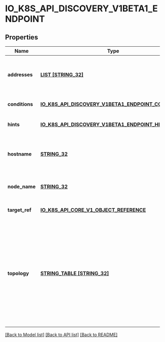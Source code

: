 # IO_K8S_API_DISCOVERY_V1BETA1_ENDPOINT

## Properties
Name | Type | Description | Notes
------------ | ------------- | ------------- | -------------
**addresses** | [**LIST [STRING_32]**](STRING_32.md) | addresses of this endpoint. The contents of this field are interpreted according to the corresponding EndpointSlice addressType field. Consumers must handle different types of addresses in the context of their own capabilities. This must contain at least one address but no more than 100. | [default to null]
**conditions** | [**IO_K8S_API_DISCOVERY_V1BETA1_ENDPOINT_CONDITIONS**](io.k8s.api.discovery.v1beta1.EndpointConditions.md) |  | [optional] [default to null]
**hints** | [**IO_K8S_API_DISCOVERY_V1BETA1_ENDPOINT_HINTS**](io.k8s.api.discovery.v1beta1.EndpointHints.md) |  | [optional] [default to null]
**hostname** | [**STRING_32**](STRING_32.md) | hostname of this endpoint. This field may be used by consumers of endpoints to distinguish endpoints from each other (e.g. in DNS names). Multiple endpoints which use the same hostname should be considered fungible (e.g. multiple A values in DNS). Must be lowercase and pass DNS Label (RFC 1123) validation. | [optional] [default to null]
**node_name** | [**STRING_32**](STRING_32.md) | nodeName represents the name of the Node hosting this endpoint. This can be used to determine endpoints local to a Node. This field can be enabled with the EndpointSliceNodeName feature gate. | [optional] [default to null]
**target_ref** | [**IO_K8S_API_CORE_V1_OBJECT_REFERENCE**](io.k8s.api.core.v1.ObjectReference.md) |  | [optional] [default to null]
**topology** | [**STRING_TABLE [STRING_32]**](STRING_32.md) | topology contains arbitrary topology information associated with the endpoint. These key/value pairs must conform with the label format. https://kubernetes.io/docs/concepts/overview/working-with-objects/labels Topology may include a maximum of 16 key/value pairs. This includes, but is not limited to the following well known keys: * kubernetes.io/hostname: the value indicates the hostname of the node   where the endpoint is located. This should match the corresponding   node label. * topology.kubernetes.io/zone: the value indicates the zone where the   endpoint is located. This should match the corresponding node label. * topology.kubernetes.io/region: the value indicates the region where the   endpoint is located. This should match the corresponding node label. This field is deprecated and will be removed in future api versions. | [optional] [default to null]

[[Back to Model list]](../README.md#documentation-for-models) [[Back to API list]](../README.md#documentation-for-api-endpoints) [[Back to README]](../README.md)



